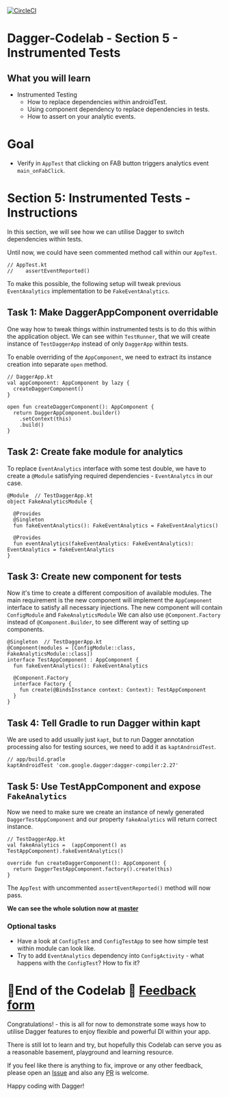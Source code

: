[![CircleCI](https://circleci.com/gh/jraska/Dagger-Codelab.svg?style=svg)](https://circleci.com/gh/jraska/Dagger-Codelab)

# Dagger-Codelab - Section 5 - Instrumented Tests

## What you will learn
- Instrumented Testing
  - How to replace dependencies within androidTest.
  - Using component dependency to replace dependencies in tests.
  - How to assert on your analytic events.

# Goal
- Verify in `AppTest` that clicking on FAB button triggers analytics event `main_onFabClick`.

# Section 5: Instrumented Tests - Instructions
In this section, we will see how we can utilise Dagger to switch dependencies within tests.

Until now, we could have seen commented method call within our `AppTest`.
```
// AppTest.kt
//    assertEventReported()
```

To make this possible, the following setup will tweak previous `EventAnalytics` implementation to be `FakeEventAnalytics`.

## Task 1: Make DaggerAppComponent overridable
One way how to tweak things within instrumented tests is to do this within the application object. We can see within `TestRunner`, that we will create instance of `TestDaggerApp` instead of only `DaggerApp` within tests.

To enable overriding of the `AppComponent`, we need to extract its instance creation into separate `open` method.

```
// DaggerApp.kt
val appComponent: AppComponent by lazy {
  createDaggerComponent()
}

open fun createDaggerComponent(): AppComponent {
  return DaggerAppComponent.builder()
    .setContext(this)
    .build()
}
```

## Task 2: Create fake module for analytics
To replace `EventAnalytics` interface with some test double, we have to create a `@Module` satisfying required dependencies - `EventAnalytcs` in our case.
```
@Module  // TestDaggerApp.kt
object FakeAnalyticsModule {

  @Provides
  @Singleton
  fun fakeEventAnalytics(): FakeEventAnalytics = FakeEventAnalytics()

  @Provides
  fun eventAnalytics(fakeEventAnalytics: FakeEventAnalytics): EventAnalytics = fakeEventAnalytics
}
```

## Task 3: Create new component for tests
Now it's time to create a different composition of available modules. The main requirement is the new component will implement the `AppComponent` interface to satisfy all necessary injections. The new component will contain `ConfigModule` and `FakeAnalyticsModule` We can also use `@Component.Factory` instead  of `@Component.Builder`, to see different way of setting up components.

```
@Singleton  // TestDaggerApp.kt
@Component(modules = [ConfigModule::class, FakeAnalyticsModule::class])
interface TestAppComponent : AppComponent {
  fun fakeEventAnalytics(): FakeEventAnalytics

  @Component.Factory
  interface Factory {
    fun create(@BindsInstance context: Context): TestAppComponent
  }
}
```

## Task 4: Tell Gradle to run Dagger within kapt
We are used to add usually just `kapt`, but to run Dagger annotation processing also for testing sources, we need to add it as `kaptAndroidTest`.

```
// app/build.gradle
kaptAndroidTest 'com.google.dagger:dagger-compiler:2.27'
```

## Task 5: Use TestAppComponent and expose `FakeAnalytics`
Now we need to make sure we create an instance of newly generated `DaggerTestAppComponent` and our property `fakeAnalytics` will return correct instance.

```
// TestDaggerApp.kt
val fakeAnalytics =  (appComponent() as TestAppComponent).fakeEventAnalytics()

override fun createDaggerComponent(): AppComponent {
  return DaggerTestAppComponent.factory().create(this)
}
```
The `AppTest` with uncommented `assertEventReported()` method will now pass.

**We can see the whole solution now at [master](https://github.com/jraska/Dagger-Codelab/tree/master)**

### Optional tasks
- Have a look at `ConfigTest` and `ConfigTestApp` to see how simple test within module can look like.
- Try to add `EventAnalytics` dependency into `ConfigActivity` - what happens with the `ConfigTest`? How to fix it?

# 🎉End of the Codelab 🎉 [Feedback form](https://forms.gle/Nfz49ZZGJUXP9r1R7)
Congratulations! - this is all for now to demonstrate some ways how to utilise Dagger features to enjoy flexible and powerful DI within your app.

There is still lot to learn and try, but hopefully this Codelab can serve you as a reasonable basement, playground and learning resource.

If you feel like there is anything to fix, improve or any other feedback, please open an [Issue]([https://github.com/jraska/Dagger-Codelab/issues/new](https://github.com/jraska/Dagger-Codelab/issues/new)) and also any  [PR]([https://github.com/jraska/Dagger-Codelab/pulls](https://github.com/jraska/Dagger-Codelab/pulls)) is welcome.

Happy coding with Dagger!
